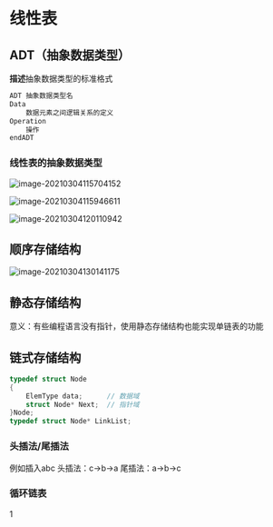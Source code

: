 # 线性表

## ADT（抽象数据类型）

**描述**抽象数据类型的标准格式

```txt
ADT 抽象数据类型名
Data
	数据元素之间逻辑关系的定义
Operation
	操作
endADT
```

### 线性表的抽象数据类型

![image-20210304115704152](https://gitee.com/mygiteecx/img/raw/master/img//20210709201353.png)

![image-20210304115946611](https://gitee.com/mygiteecx/img/raw/master/img//20210709201357.png)

![image-20210304120110942](https://gitee.com/mygiteecx/img/raw/master/img//20210709201406.png)

## 顺序存储结构

![image-20210304130141175](https://gitee.com/mygiteecx/img/raw/master/img//20210709201410.png)

## 静态存储结构

意义：有些编程语言没有指针，使用静态存储结构也能实现单链表的功能

## 链式存储结构

```c
typedef struct Node
{
	ElemType data;		// 数据域
    struct Node* Next;	// 指针域
}Node;
typedef struct Node* LinkList;
```

### 头插法/尾插法

例如插入abc
头插法：c->b->a
尾插法：a->b->c

### 循环链表

1